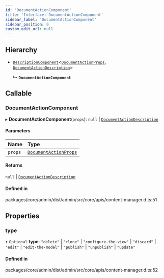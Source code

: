 ```yaml
---
id: 'DocumentActionComponent'
title: 'Interface: DocumentActionComponent'
sidebar_label: 'DocumentActionComponent'
sidebar_position: 0
custom_edit_url: null
---
```


## Hierarchy

- [`DescriptionComponent`](DescriptionComponent.md)<[`DocumentActionProps`](DocumentActionProps.md), [`DocumentActionDescription`](DocumentActionDescription.md)\>

  ↳ **`DocumentActionComponent`**

## Callable

### DocumentActionComponent

▸ **DocumentActionComponent**(`props`): `null` \| [`DocumentActionDescription`](DocumentActionDescription.md)

#### Parameters

| Name    | Type                                            |
| :------ | :---------------------------------------------- |
| `props` | [`DocumentActionProps`](DocumentActionProps.md) |

#### Returns

`null` \| [`DocumentActionDescription`](DocumentActionDescription.md)

#### Defined in

packages/core/admin/dist/admin/src/core/apis/content-manager.d.ts:51

## Properties

### type

• `Optional` **type**: `"delete"` \| `"clone"` \| `"configure-the-view"` \| `"discard"` \| `"edit"` \| `"edit-the-model"` \| `"publish"` \| `"unpublish"` \| `"update"`

#### Defined in

packages/core/admin/dist/admin/src/core/apis/content-manager.d.ts:52
